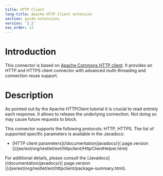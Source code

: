 ```yaml
---
title: HTTP Client
long-title: Apache HTTP Client extension
section: guide-extensions
version: '2.2'
nav_order: 13
---
```

# Introduction

This connector is based on [Apache Commons HTTP
client](https://hc.apache.org/httpcomponents-client-ga/index.html).
It provides an HTTP and HTTPS client connector with advanced
multi-threading and connection reuse support.

# Description

As pointed out by the Apache HTTPClient tutorial it is crucial to read
entirely each response. It allows to release the underlying connection.
Not doing so may cause future requests to block.

This connector supports the following protocols: HTTP, HTTPS. The list
of supported specific parameters is available in the Javadocs:

-   [HTTP client
    parameters](/documentation/javadocs/{{ page.version }}/jse/ext/org/restlet/ext/httpclient/HttpClientHelper.html)

For additional details, please consult the
[Javadocs](/documentation/javadocs/{{ page.version }}/jse/ext/org/restlet/ext/httpclient/package-summary.html).
